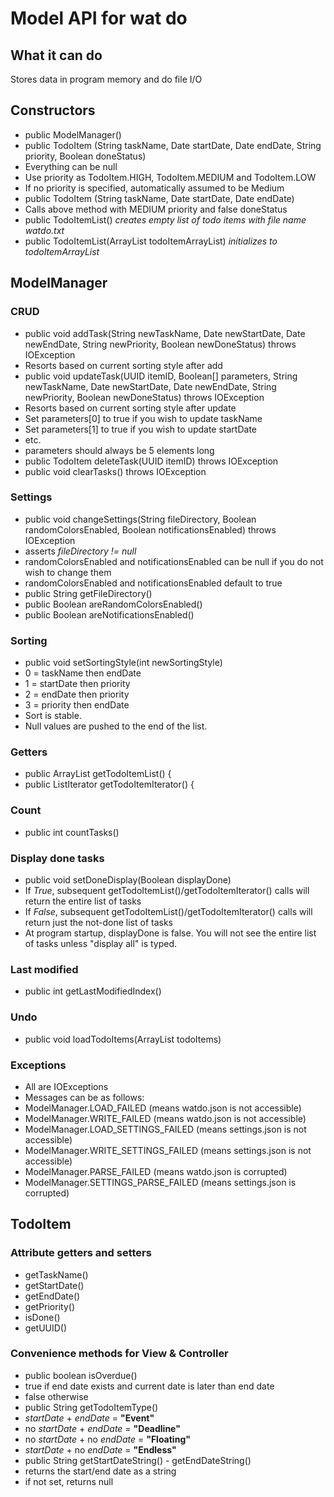 Model API for wat do
=========
What it can do
------------
Stores data in program memory and do file I/O

Constructors
------------
* public ModelManager()
* public TodoItem (String taskName, Date startDate, Date endDate, String priority, Boolean doneStatus)
 * Everything can be null
 * Use priority as TodoItem.HIGH, TodoItem.MEDIUM and TodoItem.LOW
 * If no priority is specified, automatically assumed to be Medium
* public TodoItem (String taskName, Date startDate, Date endDate)
 * Calls above method with MEDIUM priority and false doneStatus
* public TodoItemList() _creates empty list of todo items with file name watdo.txt_
* public TodoItemList(ArrayList<TodoItem> todoItemArrayList) _initializes to todoItemArrayList_

ModelManager
-----------
### CRUD
* public void addTask(String newTaskName, Date newStartDate, Date newEndDate, String newPriority, Boolean newDoneStatus) throws IOException
 * Resorts based on current sorting style after add
* public void updateTask(UUID itemID, Boolean[] parameters, String newTaskName, Date newStartDate, Date newEndDate, String newPriority, Boolean newDoneStatus) throws IOException
 * Resorts based on current sorting style after update
 * Set parameters[0] to true if you wish to update taskName
 * Set parameters[1] to true if you wish to update startDate
 * etc.
 * parameters should always be 5 elements long
* public TodoItem deleteTask(UUID itemID) throws IOException
* public void clearTasks() throws IOException

### Settings
* public void changeSettings(String fileDirectory, Boolean randomColorsEnabled, Boolean notificationsEnabled) throws IOException
 * asserts _fileDirectory != null_
 * randomColorsEnabled and notificationsEnabled can be null if you do not wish to change them
 * randomColorsEnabled and notificationsEnabled default to true
* public String getFileDirectory()
* public Boolean areRandomColorsEnabled()
* public Boolean areNotificationsEnabled()

### Sorting
* public void setSortingStyle(int newSortingStyle)
 * 0 = taskName then endDate
 * 1 = startDate then priority
 * 2 = endDate then priority
 * 3 = priority then endDate
 * Sort is stable.
 * Null values are pushed to the end of the list.
 
### Getters
* public ArrayList<TodoItem> getTodoItemList() {
* public ListIterator<TodoItem> getTodoItemIterator() {

### Count
* public int countTasks()

### Display done tasks
* public void setDoneDisplay(Boolean displayDone)
 * If _True_, subsequent getTodoItemList()/getTodoItemIterator() calls will return the entire list of tasks
 * If _False_, subsequent getTodoItemList()/getTodoItemIterator() calls will return just the not-done list of tasks
 * At program startup, displayDone is false. You will not see the entire list of tasks unless "display all" is typed.

### Last modified
* public int getLastModifiedIndex()

### Undo
* public void loadTodoItems(ArrayList<TodoItem> todoItems)

### Exceptions
* All are IOExceptions
* Messages can be as follows:
 * ModelManager.LOAD_FAILED (means watdo.json is not accessible)
 * ModelManager.WRITE_FAILED (means watdo.json is not accessible)
 * ModelManager.LOAD_SETTINGS_FAILED (means settings.json is not accessible)
 * ModelManager.WRITE_SETTINGS_FAILED (means settings.json is not accessible)
 * ModelManager.PARSE_FAILED (means watdo.json is corrupted)
 * ModelManager.SETTINGS_PARSE_FAILED (means settings.json is corrupted)

TodoItem
-----------
### Attribute getters and setters
* getTaskName()
* getStartDate()
* getEndDate()
* getPriority()
* isDone()
* getUUID()

### Convenience methods for View & Controller
* public boolean isOverdue()
 * true if end date exists and current date is later than end date
 * false otherwise
* public String getTodoItemType()
 * _startDate_ + _endDate_ = **"Event"**
 * no _startDate_ + _endDate_ = **"Deadline"**
 * no _startDate_ +  no _endDate_ = **"Floating"**
 * _startDate_ + no _endDate_ = **"Endless"**
* public String getStartDateString() - getEndDateString()
 * returns the start/end date as a string
 * if not set, returns null